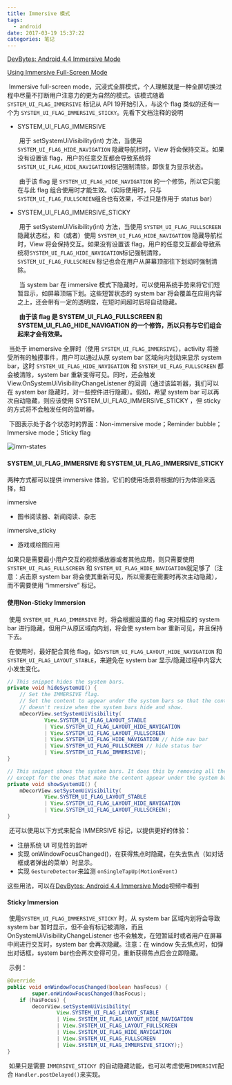```yaml
---
title: Immersive 模式
tags:
  - android
date: 2017-03-19 15:37:22
categories: 笔记
---
```


[DevBytes: Android 4.4 Immersive Mode](http://www.youtube.com/embed/cBi8fjv90E4)

[Using Immersive Full-Screen Mode](https://developer.android.com/training/system-ui/immersive.html)

​	Immersive full-screen mode，沉浸式全屏模式，个人理解就是一种全屏切换过程中尽量不打断用户注意力的更为自然的模式。该模式随着 `SYSTEM_UI_FLAG_IMMERSIVE` 标记从 API 19开始引入，与这个 flag 类似的还有一个为 `SYSTEM_UI_FLAG_IMMERSIVE_STICKY`。先看下文档注释的说明

+ SYSTEM_UI_FLAG_IMMERSIVE

  ​	用于 setSystemUiVisibility(int) 方法，当使用 `SYSTEM_UI_FLAG_HIDE_NAVIGATION` 隐藏导航栏时，View 将会保持交互。如果没有设置该 flag，用户的任意交互都会导致系统将`SYSTEM_UI_FLAG_HIDE_NAVIGATION`标记强制清除，即恢复为显示状态。

  ​	由于该 flag 是 `SYSTEM_UI_FLAG_HIDE_NAVIGATION` 的一个修饰，所以它只能在与此 flag 组合使用时才能生效。（实际使用时，只与`SYSTEM_UI_FLAG_FULLSCREEN`组合也有效果，不过只是作用于 status bar） 

+ SYSTEM_UI_FLAG_IMMERSIVE_STICKY

  ​	用于 setSystemUiVisibility(int) 方法，当使用 `SYSTEM_UI_FLAG_FULLSCREEN` 隐藏状态栏，和（或者）使用 `SYSTEM_UI_FLAG_HIDE_NAVIGATION` 隐藏导航栏时，View 将会保持交互。如果没有设置该 flag，用户的任意交互都会导致系统将`SYSTEM_UI_FLAG_HIDE_NAVIGATION`标记强制清除，`SYSTEM_UI_FLAG_FULLSCREEN` 标记也会在用户从屏幕顶部往下划动时强制清除。

  ​	当 system bar 在 immersive 模式下隐藏时，可以使用系统手势来将它们短暂显示，如屏幕顶端下划。这些短暂状态的 system bar 将会覆盖在应用内容之上，还会带有一定的透明度，在短时间超时后将自动隐藏。

  ​	**由于该 flag 是 SYSTEM_UI_FLAG_FULLSCREEN 和 SYSTEM_UI_FLAG_HIDE_NAVIGATION 的一个修饰，所以只有与它们组合起来才会有效果。**



​	当处于 imemersive 全屏时（使用 `SYSTEM_UI_FLAG_IMMERSIVE`），activity 将接受所有的触摸事件，用户可以通过从原 system bar 区域向内划动来显示 system bar，这时 `SYSTEM_UI_FLAG_HIDE_NAVIGATION` 和 `SYSTEM_UI_FLAG_FULLSCREEN` 都会被清除，system bar 重新变得可见。同时，还会触发 View.OnSystemUiVisibilityChangeListener 的回调（通过该监听器，我们可以在 system bar 隐藏时，对一些控件进行隐藏）。假如，希望 system bar 可以再次自动隐藏，则应该使用 SYSTEM_UI_FLAG_IMMERSIVE_STICKY ，但 sticky 的方式将不会触发任何的监听器。

​	下图表示处于各个状态时的界面：Non-immersive mode；Reminder bubble；Immersive mode；Sticky flag

![imm-states](https://ws1.sinaimg.cn/large/006tKfTcgy1finvr36128j30je09mmxt.jpg)

####  SYSTEM_UI_FLAG_IMMERSIVE 和 SYSTEM_UI_FLAG_IMMERSIVE_STICKY

两种方式都可以提供 immersive 体验，它们的使用场景将根据的行为体验来选择，如

immersive

+  图书阅读器、新闻阅读、杂志

immersive_sticky

+ 游戏或绘图应用

如果只是需要最小用户交互的视频播放器或者其他应用，则只需要使用 `SYSTEM_UI_FLAG_FULLSCREEN` 和 `SYSTEM_UI_FLAG_HIDE_NAVIGATION`就足够了（注意：点击原 system bar 将会使其重新可见，所以需要在需要时再次主动隐藏），而不需要使用 “immersive” 标记。



#### 使用Non-Sticky Immersion

​	使用 `SYSTEM_UI_FLAG_IMMERSIVE` 时，将会根据设置的 flag 来对相应的 system bar 进行隐藏，但用户从原区域向内划，将会使 system bar 重新可见，并且保持下去。

​	在使用时，最好配合其他 flag，如`SYSTEM_UI_FLAG_LAYOUT_HIDE_NAVIGATION` 和 `SYSTEM_UI_FLAG_LAYOUT_STABLE`，来避免在 system bar 显示/隐藏过程中内容大小发生变化。

```java
// This snippet hides the system bars.
private void hideSystemUI() {
    // Set the IMMERSIVE flag.
    // Set the content to appear under the system bars so that the content
    // doesn't resize when the system bars hide and show.
    mDecorView.setSystemUiVisibility(
            View.SYSTEM_UI_FLAG_LAYOUT_STABLE
            | View.SYSTEM_UI_FLAG_LAYOUT_HIDE_NAVIGATION
            | View.SYSTEM_UI_FLAG_LAYOUT_FULLSCREEN
            | View.SYSTEM_UI_FLAG_HIDE_NAVIGATION // hide nav bar
            | View.SYSTEM_UI_FLAG_FULLSCREEN // hide status bar
            | View.SYSTEM_UI_FLAG_IMMERSIVE);
}

// This snippet shows the system bars. It does this by removing all the flags
// except for the ones that make the content appear under the system bars.
private void showSystemUI() {
    mDecorView.setSystemUiVisibility(
            View.SYSTEM_UI_FLAG_LAYOUT_STABLE
            | View.SYSTEM_UI_FLAG_LAYOUT_HIDE_NAVIGATION
            | View.SYSTEM_UI_FLAG_LAYOUT_FULLSCREEN);
}
```

​	还可以使用以下方式来配合 IMMERSIVE 标记，以提供更好的体验：

+ 注册系统 UI 可见性的监听
+ 实现 onWindowFocusChanged()，在获得焦点时隐藏，在失去焦点（如对话框或者弹出的菜单）时显示。
+ 实现 `GestureDetector`来监测 `onSingleTapUp(MotionEvent)`

这些用法，可以在[DevBytes: Android 4.4 Immersive Mode](http://www.youtube.com/embed/cBi8fjv90E4)视频中看到



#### Sticky Immersion

​	使用`SYSTEM_UI_FLAG_IMMERSIVE_STICKY` 时，从 system bar 区域内划将会导致 system bar 暂时显示，但不会有标记被清除，而且 OnSystemUiVisibilityChangeListener 也不会触发，在短暂延时或者用户在屏幕中间进行交互时，system bar 会再次隐藏。注意：在 window 失去焦点时，如弹出对话框，system bar也会再次变得可见，重新获得焦点后会立即隐藏。

​	示例：

```java
@Override
public void onWindowFocusChanged(boolean hasFocus) {
        super.onWindowFocusChanged(hasFocus);
    if (hasFocus) {
        decorView.setSystemUiVisibility(
                View.SYSTEM_UI_FLAG_LAYOUT_STABLE
                | View.SYSTEM_UI_FLAG_LAYOUT_HIDE_NAVIGATION
                | View.SYSTEM_UI_FLAG_LAYOUT_FULLSCREEN
                | View.SYSTEM_UI_FLAG_HIDE_NAVIGATION
                | View.SYSTEM_UI_FLAG_FULLSCREEN
                | View.SYSTEM_UI_FLAG_IMMERSIVE_STICKY);}
}
```

​	如果只是需要 `IMMERSIVE_STICKY `的自动隐藏功能，也可以考虑使用`IMMERSIVE`配合 `Handler.postDelayed()`来实现。
